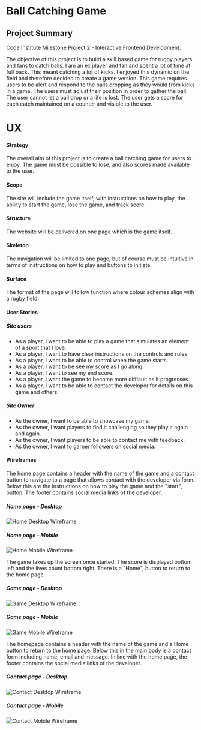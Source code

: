 # Ball Catching Game

## Project Summary

Code Institute Milestone Project 2 - Interactive Frontend Development.

The objective of this project is to build a skill based game for rugby players and fans to catch balls.
I am an ex player and fan and spent a lot of time at full back. This meant catching a lot of kicks. 
I enjoyed this dynamic on the field and therefore decided to create a game version.
This game requires users to be alert and respond to the balls dropping as they would from kicks in a game.
The users must adjust their position in order to gather the ball. 
The user cannot let a ball drop or a life is lost. 
The user gets a score for each catch maintained on a counter and visible to the user.

# UX

#### Strategy

The overall aim of this project is to create a ball catching game for users to enjoy. 
The game must be possible to lose, and also scores made available to the user.

#### Scope

The site will include the game itself, with instructions on how to play, the ability to start the game,
lose the game, and track score. 

#### Structure

The website will be delivered on one page which is the game itself. 

#### Skeleton

The navigation will be limited to one page, but of course must be intuitive in terms of instructions 
on how to play and buttons to initiate. 

#### Surface

The format of the page will follow function where colour schemes align with a rugby field. 

#### User Stories

##### Site users

- As a player, I want to be able to play a game that simulates an element of a sport that I love.
- As a player, I want to have clear instructions on the controls and rules.
- As a player, I want to be able to control when the game starts.
- As a player, I want to be see my score as I go along. 
- As a player, I want to see my end score.
- As a player, I want the game to become more difficult as it progresses.
- As a player, I want to be able to contact the developer for details on this game and others.

##### Site Owner

-  As the owner, I want to be able to showcase my game.
-  As the owner, I want players to find it challenging so they play it again and again.
-  As the owner, I want players to be able to contact me with feedback.
-  As the owner, I want to garner followers on social media. 

#### Wireframes

The home page contains a header with the name of the game and a contact button 
to navigate to a page that allows contact with the developer via form.
Below this are the instructions on how to play the game and the "start", button.
The footer contains social media links of the developer.

##### Home page - Desktop
![Home Desktop Wireframe](/readme_images/home.desktop.png)

##### Home page - Mobile
![Home Mobile Wireframe](/readme_images/home.mobile.png)

The game takes up the screen once started. The score is displayed 
bottom left and the lives count bottom right.
There is a "Home", button to return to the home page.

##### Game page - Desktop
![Game Desktop Wireframe](/readme_images/game.desktop.png)

##### Game page - Mobile
![Game Mobile Wireframe](/readme_images/game.mobile.png)

The homepage contains a header with the name of the game and a Home button 
to return to the home page.
Below this in the main body is a contact form including name, email and message.
In line with the home page, the footer contains the social media links of the 
developer.

##### Contact page - Desktop
![Contact Desktop Wireframe](/readme_images/contact.desktop.png)

##### Contact page - Mobile
![Contact Mobile Wireframe](/readme_images/contact.mobile.png)
